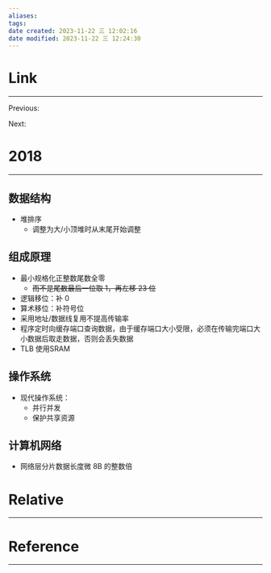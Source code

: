 ```yaml
---
aliases: 
tags: 
date created: 2023-11-22 三 12:02:16
date modified: 2023-11-22 三 12:24:30
---
```


# Link

---
Previous:

Next:

# 2018

---

## 数据结构

- 堆排序
  - 调整为大/小顶堆时从末尾开始调整

## 组成原理

- 最小规格化正整数尾数全零
  - ~~而不是尾数最后一位取 1，再左移 23 位~~
- 逻辑移位：补 0
- 算术移位：补符号位
- 采用地址/数据线复用不提高传输率
- 程序定时向缓存端口查询数据，由于缓存端口大小受限，必须在传输完端口大小数据后取走数据，否则会丢失数据
- TLB 使用SRAM

## 操作系统

- 现代操作系统：
  - 并行并发
  - 保护共享资源

## 计算机网络

- 网络层分片数据长度微 8B 的整数倍

# Relative

---

# Reference

---
